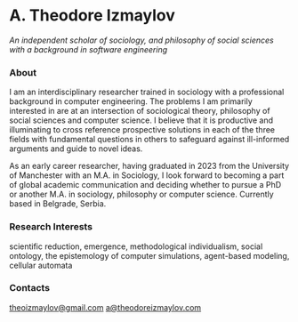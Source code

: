 # A. Theodore Izmaylov
*An independent scholar of sociology, and philosophy of social sciences*<br />
*with a background in software engineering*


### About

I am an interdisciplinary researcher trained in sociology with a professional background in computer engineering.
The problems I am primarily interested in are at an intersection of sociological theory, philosophy of social sciences and computer science.
I believe that it is productive and illuminating to cross reference prospective solutions in each of the three fields with fundamental questions in others to safeguard against ill-informed arguments and guide to novel ideas.

As an early career researcher, having graduated in 2023 from the University of Manchester with an M.A. in Sociology, I look forward to becoming a part of global academic communication and deciding whether to pursue a PhD or another M.A. in sociology, philosophy or computer science.
Currently based in Belgrade, Serbia.


### Research Interests

scientific reduction, emergence, methodological individualism, social ontology, the epistemology of computer simulations, agent-based modeling, cellular automata


### Contacts

[theoizmaylov@gmail.com](mailto:theoizmaylov@gmail.com)
[a@theodoreizmaylov.com](mailto:a@theodoreizmaylov.com)

